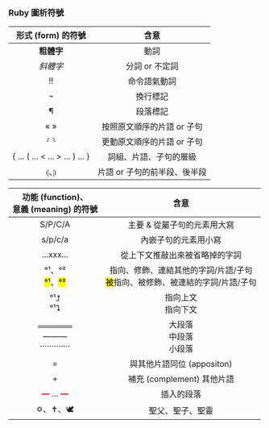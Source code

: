 
### Ruby 圖析符號

| 形式 (form) 的符號  | 含意 |
:---: | :----: | 
| <strong>粗體字</strong> | 動詞 |
| <em>斜體字</em> | 分詞 or 不定詞 |
|  !! | 命令語氣動詞 |
| ¬ | 換行標記 |
| ¶ | 段落標記 |
| « » | 按照原文順序的片語 or 子句 |
| ⸉ ⸊ | 更動原文順序的片語 or 子句 |
| { ... ( ... < ... > ... ) ... } | 詞組、片語、子句的層級 |
| ⦇、⦈ | 片語 or 子句的前半段、後半段|

功能 (function)、<br>意義 (meaning) 的符號  | 含意 |
:---: | :----: | 
S/P/C/A| 主要 & 從屬子句的元素用大寫|
 s/p/c/a | 內嵌子句的元素用小寫|
...xxx... | 從上下文推敲出來被省略掉的字詞 |
°¹、°²<br><mark>°¹</mark>、<mark>°²</mark>  | 指向、修飾、連結其他的字詞/片語/子句<br><mark>被</mark>指向、被修飾、被連結的字詞/片語/子句 |
°¹⮥<br>°¹⮧ |  指向上文<br>指向下文 |
══════<br> ———<br>·············| 大段落<br>中段落<br>小段落
= |  與其他片語同位 (appositon) |
|+ | 補充 (complement) 其他片語 |
<font color='red'><strong>—</strong></font> ... <strong><font color='red'>—</font></strong> | 插入的段落
✡、✝、🕊️ | 聖父、聖子、聖靈 |

